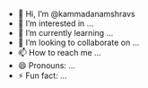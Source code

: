 - 👋 Hi, I’m @kammadanamshravs
- 👀 I’m interested in ...
- 🌱 I’m currently learning ...
- 💞️ I’m looking to collaborate on ...
- 📫 How to reach me ...
- 😄 Pronouns: ...
- ⚡ Fun fact: ...

<!---
kammadanamshravs/kammadanamshravs is a ✨ special ✨ repository because its `README.md` (this file) appears on your GitHub profile.
You can click the Preview link to take a look at your changes.
--->
